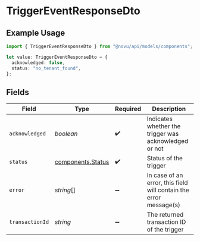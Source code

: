 # TriggerEventResponseDto

## Example Usage

```typescript
import { TriggerEventResponseDto } from "@novu/api/models/components";

let value: TriggerEventResponseDto = {
  acknowledged: false,
  status: "no_tenant_found",
};
```

## Fields

| Field                                                             | Type                                                              | Required                                                          | Description                                                       |
| ----------------------------------------------------------------- | ----------------------------------------------------------------- | ----------------------------------------------------------------- | ----------------------------------------------------------------- |
| `acknowledged`                                                    | *boolean*                                                         | :heavy_check_mark:                                                | Indicates whether the trigger was acknowledged or not             |
| `status`                                                          | [components.Status](../../models/components/status.md)            | :heavy_check_mark:                                                | Status of the trigger                                             |
| `error`                                                           | *string*[]                                                        | :heavy_minus_sign:                                                | In case of an error, this field will contain the error message(s) |
| `transactionId`                                                   | *string*                                                          | :heavy_minus_sign:                                                | The returned transaction ID of the trigger                        |